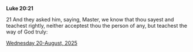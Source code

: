 **Luke 20:21**

21 And they asked him, saying, Master, we know that thou sayest and teachest rightly, neither acceptest thou the person of any, but teachest the way of God truly:

[Wednesday 20-August, 2025](https://getbible.life/kjv/Luke/20/21)
